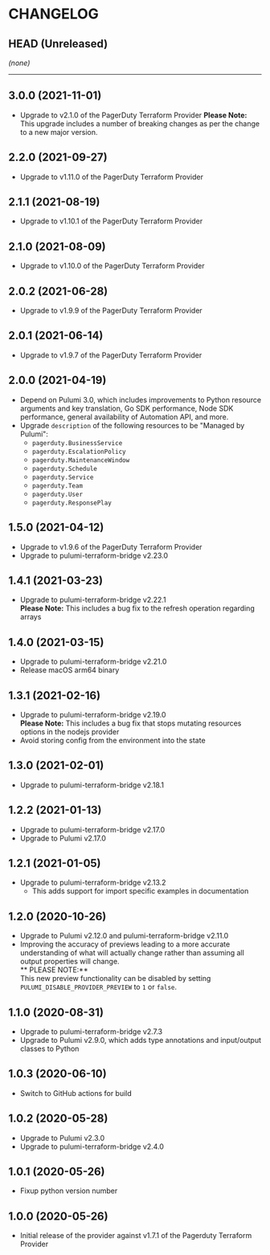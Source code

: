 CHANGELOG
=========

## HEAD (Unreleased)
_(none)_

---

## 3.0.0 (2021-11-01)
* Upgrade to v2.1.0 of the PagerDuty Terraform Provider
  **Please Note:** This upgrade includes a number of breaking changes as per the change to a new major version.

## 2.2.0 (2021-09-27)
* Upgrade to v1.11.0 of the PagerDuty Terraform Provider

## 2.1.1 (2021-08-19)
* Upgrade to v1.10.1 of the PagerDuty Terraform Provider

## 2.1.0 (2021-08-09)
* Upgrade to v1.10.0 of the PagerDuty Terraform Provider

## 2.0.2 (2021-06-28)
* Upgrade to v1.9.9 of the PagerDuty Terraform Provider

## 2.0.1 (2021-06-14)
* Upgrade to v1.9.7 of the PagerDuty Terraform Provider

## 2.0.0 (2021-04-19)
* Depend on Pulumi 3.0, which includes improvements to Python resource arguments and key translation, Go SDK performance,
  Node SDK performance, general availability of Automation API, and more.
* Upgrade `description` of the following resources to be "Managed by Pulumi":
  - `pagerduty.BusinessService`
  - `pagerduty.EscalationPolicy`
  - `pagerduty.MaintenanceWindow`
  - `pagerduty.Schedule`
  - `pagerduty.Service`
  - `pagerduty.Team`
  - `pagerduty.User`
  - `pagerduty.ResponsePlay`

## 1.5.0 (2021-04-12)
* Upgrade to v1.9.6 of the PagerDuty Terraform Provider
* Upgrade to pulumi-terraform-bridge v2.23.0

## 1.4.1 (2021-03-23)
* Upgrade to pulumi-terraform-bridge v2.22.1  
  **Please Note:** This includes a bug fix to the refresh operation regarding arrays

## 1.4.0 (2021-03-15)
* Upgrade to pulumi-terraform-bridge v2.21.0
* Release macOS arm64 binary

## 1.3.1 (2021-02-16)
* Upgrade to pulumi-terraform-bridge v2.19.0  
  **Please Note:** This includes a bug fix that stops mutating resources options in the nodejs provider
* Avoid storing config from the environment into the state

## 1.3.0 (2021-02-01)
* Upgrade to pulumi-terraform-bridge v2.18.1

## 1.2.2 (2021-01-13)
* Upgrade to pulumi-terraform-bridge v2.17.0
* Upgrade to Pulumi v2.17.0

## 1.2.1 (2021-01-05)
* Upgrade to pulumi-terraform-bridge v2.13.2
  * This adds support for import specific examples in documentation

## 1.2.0 (2020-10-26)
* Upgrade to Pulumi v2.12.0 and pulumi-terraform-bridge v2.11.0
* Improving the accuracy of previews leading to a more accurate understanding of what will actually change rather than assuming all output properties will change.  
  ** PLEASE NOTE:**  
  This new preview functionality can be disabled by setting `PULUMI_DISABLE_PROVIDER_PREVIEW` to `1` or `false`.

## 1.1.0 (2020-08-31)
* Upgrade to pulumi-terraform-bridge v2.7.3
* Upgrade to Pulumi v2.9.0, which adds type annotations and input/output classes to Python

## 1.0.3 (2020-06-10)
* Switch to GitHub actions for build

## 1.0.2 (2020-05-28)
* Upgrade to Pulumi v2.3.0
* Upgrade to pulumi-terraform-bridge v2.4.0

## 1.0.1 (2020-05-26)
* Fixup python version number

## 1.0.0 (2020-05-26)
* Initial release of the provider against v1.7.1 of the Pagerduty Terraform Provider
